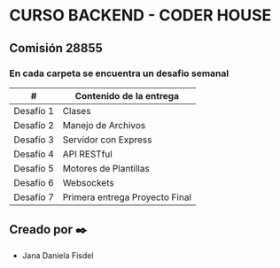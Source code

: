 # CURSO BACKEND - CODER HOUSE

## Comisión 28855

### En cada carpeta se encuentra un desafio semanal


| # | Contenido de la entrega|
| ------------- | ------------- |
| Desafío 1   | Clases |
| Desafío 2   | Manejo de Archivos  |
| Desafío 3   | Servidor con Express |
| Desafío 4   | API RESTful |
| Desafío 5   | Motores de Plantillas |
| Desafío 6   | Websockets |
| Desafío 7   | Primera entrega Proyecto Final |


## Creado por ✒️
- Jana Daniela Fisdel
